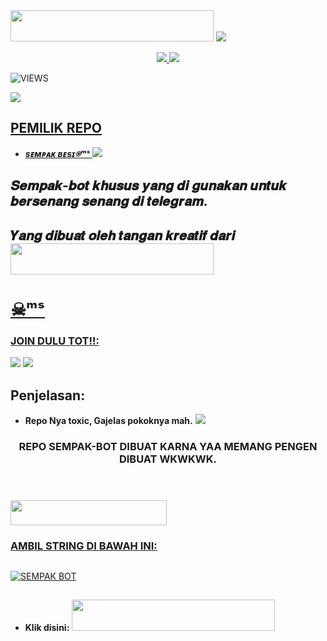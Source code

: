 
<img src="https://img.shields.io/badge/SEMPAK-BOT-red?style=flat&logo=Heroku" width="325" height="50.100" />

<img src="https://telegra.ph/file/074f2590f1127ea3ce00f.png">
<p align="center">
  <a href="https://github.com/ramadhani892/RAM-UBOT/fork">
    <img src="https://img.shields.io/github/forks/ramadhani892/RAM-UBOT?label=Fork&style=social">
    
  </a>
  <a href="https://github.com/ramadhani892/RAM-UBOT">
    <img src="https://img.shields.io/github/stars/ramadhani892/RAM-UBOT?style=social">
  </a>
</p>  

![VIEWS](https://komarev.com/ghpvc/?username=ramadhani892)

<a href="https://t.me/ramubotspam"><img src="https://img.shields.io/badge/KODE%20PENILAIAN-A+-blue.svg?style=for-the-badge&logo=Factor.">

## PEMILIK REPO
* ***sᴇᴍᴘᴀᴋ ʙᴇsɪ⍟ᵐˢ***
[<img src="https://telegra.ph/file/5e183c7f319f42d68834d.png">](https://t.me/signatureofthehero)

  
  
  
  
## 𝑺𝒆𝒎𝒑𝒂𝒌-𝒃𝒐𝒕 𝒌𝒉𝒖𝒔𝒖𝒔 𝒚𝒂𝒏𝒈 𝒅𝒊 𝒈𝒖𝒏𝒂𝒌𝒂𝒏 𝒖𝒏𝒕𝒖𝒌 𝒃𝒆𝒓𝒔𝒆𝒏𝒂𝒏𝒈 𝒔𝒆𝒏𝒂𝒏𝒈 𝒅𝒊 𝒕𝒆𝒍𝒆𝒈𝒓𝒂𝒎.
## 𝒀𝒂𝒏𝒈 𝒅𝒊𝒃𝒖𝒂𝒕 𝒐𝒍𝒆𝒉 𝒕𝒂𝒏𝒈𝒂𝒏 𝒌𝒓𝒆𝒂𝒕𝒊𝒇 𝒅𝒂𝒓𝒊 <a href="https://t.me/MS_Aliansi"><img src="https://img.shields.io/badge/%20𝐀𝐋𝐈𝐀𝐍𝐒𝐈%20𝐌𝐈𝐌𝐈𝐊%20𝐒𝐔𝐒𝐔%20-black.svg?style=flat&logo=skull" width="325" height="50.100" />


# ☠︎︎ᵐˢ


### JOIN DULU TOT!!:

<a href="https://t.me/MSstory_ch"><img src="https://img.shields.io/badge/Channel%20MS%20STORY-blue.svg?style=for-the-badge&logo=Telegram"></a>
<a href="https://t.me/MS_Aliansi"><img src="https://img.shields.io/badge/Join-MIMIK%20SUSU-purple.svg?style=for-the-badge&logo=Telegram"></a>

## Penjelasan:
* **Repo Nya toxic, Gajelas pokoknya mah.** 
[<img src="https://telegra.ph/file/61fb157f63c079bc2dab7.png">](https://t.me/MS_Aliansi)


<h3 align="center">REPO SEMPAK-BOT DIBUAT KARNA YAA MEMANG PENGEN DIBUAT WKWKWK.</h3>
<p align="center">&nbsp;</p>

### <a href="https://t.me/+5LrKCyR4yJ80NzZl"><img src="https://img.shields.io/badge/GROUP%20SUPER%20MIMIK%20SUSU-blue?style=flat&logo=Telegram" width="250" height="40.100" />




### AMBIL STRING DI BAWAH INI:
##
[![SEMPAK BOT](https://replit.com/badge/github/@mimiksusuprojects/SEMPAK-STRING)](https://replit.com/mimiksusuprojects/SEMPAK-STRING)
##

* **Klik disini:**
<a href="https://heroku.com/deploy?template=https://github.com/mimiksusuprojects/PRIVATE.git"><img src="https://img.shields.io/badge/𝕯𝖊𝖕𝖑𝖔𝖞%20𝕾𝖊𝖒𝖕𝖆𝖐-🅿︎🆁︎🅸︎🆅︎🅰︎🆃︎🅴︎%20𝖉𝖎%20𝕳𝖊𝖗𝖔𝖐𝖚-rainbow?style=flat&logo=Heroku" width="325" height="50.100" />

